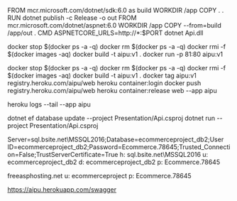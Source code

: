 FROM mcr.microsoft.com/dotnet/sdk:6.0 as build
WORKDIR /app
COPY . .
RUN dotnet publish -c Release -o out
FROM mcr.microsoft.com/dotnet/aspnet:6.0
WORKDIR /app
COPY --from=build /app/out .
CMD ASPNETCORE_URLS=http://*:$PORT dotnet Api.dll


docker stop $(docker ps -a -q)
docker rm $(docker ps -a -q)
docker rmi -f $(docker images -aq)
docker build -t aipu:v1 .
docker run -p 81:80 aipu:v1

docker stop $(docker ps -a -q)
docker rm $(docker ps -a -q)
docker rmi -f $(docker images -aq)
docker build -t aipu:v1 .
docker tag aipu:v1 registry.heroku.com/aipu/web
heroku container:login
docker push registry.heroku.com/aipu/web
heroku container:release web --app aipu

heroku logs --tail --app aipu




dotnet ef database update --project Presentation/Api.csproj
dotnet run --project Presentation/Api.csproj 

Server=sql.bsite.net\\MSSQL2016;Database=ecommerceproject_db2;User ID=ecommerceproject_db2;Password=Ecommerce.78645;Trusted_Connection=False;TrustServerCertificate=True
h: sql.bsite.net\MSSQL2016
u: ecommerceproject_db2
d: ecommerceproject_db2
p: Ecommerce.78645

freeasphosting.net
u: ecommerceproject
p: Ecommerce.78645


https://aipu.herokuapp.com/swagger